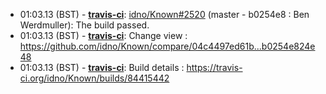 * <a id="01:03.13">01:03.13 (BST)</a> - __[travis-ci](https://github.com/travis-ci)__: <a href="https://github.com/idno/Known/issues/2520">idno/Known#2520</a> (master - b0254e8 : Ben Werdmuller): The build passed.
* <a id="01:03.13">01:03.13 (BST)</a> - __[travis-ci](https://github.com/travis-ci)__: Change view : https://github.com/idno/Known/compare/04c4497ed61b...b0254e824e48
* <a id="01:03.13">01:03.13 (BST)</a> - __[travis-ci](https://github.com/travis-ci)__: Build details : https://travis-ci.org/idno/Known/builds/84415442
